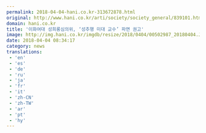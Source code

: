 ```yaml
---
permalink: 2018-04-04-hani.co.kr-313672878.html
original: http://www.hani.co.kr/arti/society/society_general/839101.html
domain: hani.co.kr
title: '이화여대 성희롱심의위, ‘성추행 미대 교수’ 파면 권고'
image: http://img.hani.co.kr/imgdb/resize/2018/0404/00502987_20180404.JPG
date: 2018-04-04 08:34:17
category: news
translations: 
 - 'en'
 - 'es'
 - 'de'
 - 'ru'
 - 'ja'
 - 'fr'
 - 'it'
 - 'zh-CN'
 - 'zh-TW'
 - 'ar'
 - 'pt'
 - 'hy'
---
```


